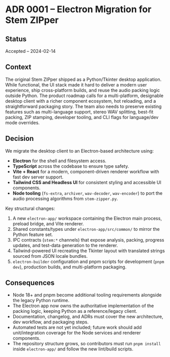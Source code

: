 # ADR 0001 – Electron Migration for Stem ZIPper

## Status
Accepted – 2024-02-14

## Context
The original Stem ZIPper shipped as a Python/Tkinter desktop application. While functional, the UI stack made it hard to deliver a modern user experience, ship cross-platform builds, and reuse the audio packing logic outside Python. The product roadmap calls for a multi-platform, designable desktop client with a richer component ecosystem, hot reloading, and a straightforward packaging story. The team also needs to preserve existing features such as multi-language support, stereo WAV splitting, best-fit packing, ZIP stamping, developer tooling, and CLI flags for language/dev mode overrides.

## Decision
We migrate the desktop client to an Electron-based architecture using:

- **Electron** for the shell and filesystem access.
- **TypeScript** across the codebase to ensure type safety.
- **Vite + React** for a modern, component-driven renderer workflow with fast dev server support.
- **Tailwind CSS and Headless UI** for consistent styling and accessible UI components.
- **Node tooling** (`fs-extra`, `archiver`, `wav-decoder`, `wav-encoder`) to port the audio processing algorithms from `stem-zipper.py`.

Key structural changes:

1. A new `electron-app/` workspace containing the Electron main process, preload bridge, and Vite renderer.
2. Shared constants/types under `electron-app/src/common/` to mirror the Python feature set.
3. IPC contracts (`stem:*` channels) that expose analysis, packing, progress updates, and test-data generation to the renderer.
4. Tailwind-powered UI recreating the Tkinter layout with translated strings sourced from JSON locale bundles.
5. `electron-builder` configuration and pnpm scripts for development (`pnpm dev`), production builds, and multi-platform packaging.

## Consequences
- Node 18+ and pnpm become additional tooling requirements alongside the legacy Python runtime.
- The Electron app now owns the authoritative implementation of the packing logic, keeping Python as a reference/legacy client.
- Documentation, changelog, and ADRs must cover the new architecture, dev workflow, and packaging steps.
- Automated tests are not yet included; future work should add unit/integration coverage for the Node services and renderer components.
- The repository structure grows, so contributors must run `pnpm install` inside `electron-app/` and follow the new lint/build scripts.
